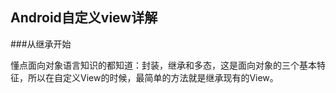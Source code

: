 ## Android自定义view详解    

###从继承开始

懂点面向对象语言知识的都知道：封装，继承和多态，这是面向对象的三个基本特征，所以在自定义View的时候，最简单的方法就是继承现有的View。






















